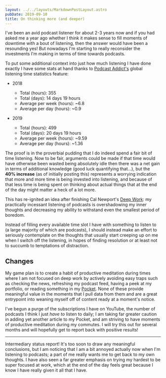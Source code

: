 ```yaml
---
layout: ../../layouts/MarkdownPostLayout.astro
pubDate: 2019-09-10
title: On thinking more (and deeper)
---
```

I've been an avid podcast listener for about 2-3 years now and if you had asked me a year ago whether I think it makes sense to fill moments of downtime with a bout of listening, then the answer would have been a resounding yes! But nowadays I'm starting to really reconsider the investments I'm making in terms of time towards podcasts.

To put some additional context into just how much listening I have done exactly I have some stats at hand thanks to [Podcast Addict's](https://play.google.com/store/apps/details?id=com.bambuna.podcastaddict) global listening time statistics feature:

- 2018
  - Total (hours): 355
  - Total (days): 14 days 19 hours
  - Average per week (hours): ~6.8
  - Average per day (hours): ~0.9

- 2019
  - Total (hours): 499
  - Total (days): 20 days 19 hours
  - Average per week (hours): ~9.59
  - Average per day (hours): ~1.36

The proof is in the proverbial pudding that I do indeed spend a fair bit of time listening. Now to be fair, arguments could be made if that time would have otherwise been wasted being absolutely idle then there was a net gain in terms of additional knowledge (good luck quantifying that...), but the **40% increase** (as of initially posting this) represents a worrying indication that more and more time is being invested into listening, and because of that less time is being spent on thinking about actual things that at the end of the day might matter a heck of a lot more.

This has re-ignited an idea after finishing Cal Newport's [Deep Work](http://www.calnewport.com/books/deep-work/): my practically incessant listening of podcasts is overshadowing my inner thoughts and decreasing my ability to withstand even the smallest period of boredom.

Instead of filling every available time slot I have with something to listen to (a large majority of which are podcasts), I should instead make an effort to seriously contemplate on the thoughts that usually start creeping up on me when I switch off the listening, in hopes of finding resolution or at least not to succumb to temptations of distraction.

## Changes

My game plan is to create a habit of productive meditation during times where I am not focused on deep work by actively avoiding easy traps such as checking the news, refreshing my podcast feed, having a peek at my portfolio, or reading something in my [Pocket](https://getpocket.com/). None of these provide meaningful value in the moments that I pull data from them and are a great entrypoint into weaning myself off of content ready at a moment's notice.

I've begun a purge of the subscriptions I have on YouTube, the number of podcasts I think I just _have to_ listen to daily; I am taking far greater caution in adding yet another article to my Pocket, and am striving to have moments of productive meditation during my commutes. I will try this out for several months and will hopefully get to report back with positive results!

---

Intermediary status report! It's too soon to draw any meaningful conclusions, but I am noticing that I am a bit annoyed actually now when I'm listening to podcasts; a part of me really wants me to get back to my own thoughts. I have also seen a far greater emphasis on trying my hardest to be super focused at work, which at the end of the day feels great because I know I have really given it all that I have.
